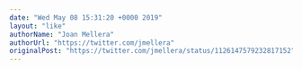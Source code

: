 ```yaml
---
date: "Wed May 08 15:31:20 +0000 2019"
layout: "like"
authorName: "Joan Mellera"
authorUrl: "https://twitter.com/jmellera"
originalPost: "https://twitter.com/jmellera/status/1126147579232817152"
---
```

